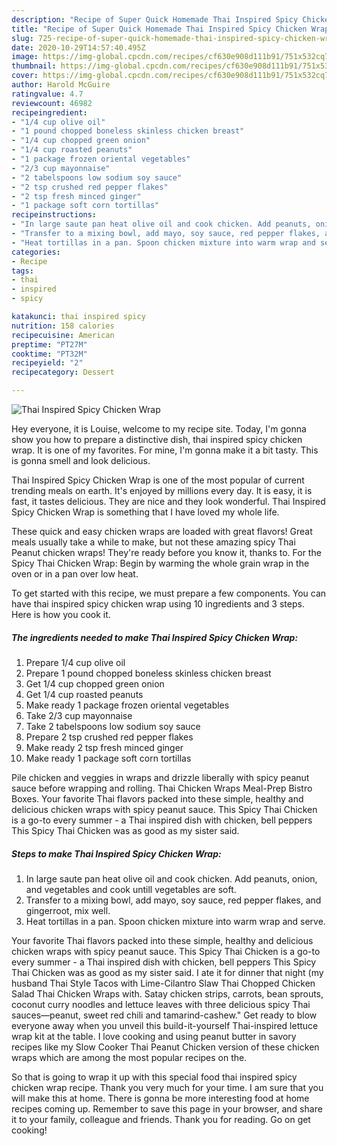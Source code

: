 ```yaml
---
description: "Recipe of Super Quick Homemade Thai Inspired Spicy Chicken Wrap"
title: "Recipe of Super Quick Homemade Thai Inspired Spicy Chicken Wrap"
slug: 725-recipe-of-super-quick-homemade-thai-inspired-spicy-chicken-wrap
date: 2020-10-29T14:57:40.495Z
image: https://img-global.cpcdn.com/recipes/cf630e908d111b91/751x532cq70/thai-inspired-spicy-chicken-wrap-recipe-main-photo.jpg
thumbnail: https://img-global.cpcdn.com/recipes/cf630e908d111b91/751x532cq70/thai-inspired-spicy-chicken-wrap-recipe-main-photo.jpg
cover: https://img-global.cpcdn.com/recipes/cf630e908d111b91/751x532cq70/thai-inspired-spicy-chicken-wrap-recipe-main-photo.jpg
author: Harold McGuire
ratingvalue: 4.7
reviewcount: 46982
recipeingredient:
- "1/4 cup olive oil"
- "1 pound chopped boneless skinless chicken breast"
- "1/4 cup chopped green onion"
- "1/4 cup roasted peanuts"
- "1 package frozen oriental vegetables"
- "2/3 cup mayonnaise"
- "2 tabelspoons low sodium soy sauce"
- "2 tsp crushed red pepper flakes"
- "2 tsp fresh minced ginger"
- "1 package soft corn tortillas"
recipeinstructions:
- "In large saute pan heat olive oil and cook chicken. Add peanuts, onion, and vegetables and cook untill vegetables are soft."
- "Transfer to a mixing bowl, add mayo, soy sauce, red pepper flakes, and gingerroot, mix well."
- "Heat tortillas in a pan. Spoon chicken mixture into warm wrap and serve."
categories:
- Recipe
tags:
- thai
- inspired
- spicy

katakunci: thai inspired spicy 
nutrition: 158 calories
recipecuisine: American
preptime: "PT27M"
cooktime: "PT32M"
recipeyield: "2"
recipecategory: Dessert

---
```



![Thai Inspired Spicy Chicken Wrap](https://img-global.cpcdn.com/recipes/cf630e908d111b91/751x532cq70/thai-inspired-spicy-chicken-wrap-recipe-main-photo.jpg)

Hey everyone, it is Louise, welcome to my recipe site. Today, I'm gonna show you how to prepare a distinctive dish, thai inspired spicy chicken wrap. It is one of my favorites. For mine, I'm gonna make it a bit tasty. This is gonna smell and look delicious.

Thai Inspired Spicy Chicken Wrap is one of the most popular of current trending meals on earth. It's enjoyed by millions every day. It is easy, it is fast, it tastes delicious. They are nice and they look wonderful. Thai Inspired Spicy Chicken Wrap is something that I have loved my whole life.

These quick and easy chicken wraps are loaded with great flavors! Great meals usually take a while to make, but not these amazing spicy Thai Peanut chicken wraps! They&#39;re ready before you know it, thanks to. For the Spicy Thai Chicken Wrap: Begin by warming the whole grain wrap in the oven or in a pan over low heat.


To get started with this recipe, we must prepare a few components. You can have thai inspired spicy chicken wrap using 10 ingredients and 3 steps. Here is how you cook it.

<!--inarticleads1-->

##### The ingredients needed to make Thai Inspired Spicy Chicken Wrap:

1. Prepare 1/4 cup olive oil
1. Prepare 1 pound chopped boneless skinless chicken breast
1. Get 1/4 cup chopped green onion
1. Get 1/4 cup roasted peanuts
1. Make ready 1 package frozen oriental vegetables
1. Take 2/3 cup mayonnaise
1. Take 2 tabelspoons low sodium soy sauce
1. Prepare 2 tsp crushed red pepper flakes
1. Make ready 2 tsp fresh minced ginger
1. Make ready 1 package soft corn tortillas


Pile chicken and veggies in wraps and drizzle liberally with spicy peanut sauce before wrapping and rolling. Thai Chicken Wraps Meal-Prep Bistro Boxes. Your favorite Thai flavors packed into these simple, healthy and delicious chicken wraps with spicy peanut sauce. This Spicy Thai Chicken is a go-to every summer - a Thai inspired dish with chicken, bell peppers This Spicy Thai Chicken was as good as my sister said. 

<!--inarticleads2-->

##### Steps to make Thai Inspired Spicy Chicken Wrap:

1. In large saute pan heat olive oil and cook chicken. Add peanuts, onion, and vegetables and cook untill vegetables are soft.
1. Transfer to a mixing bowl, add mayo, soy sauce, red pepper flakes, and gingerroot, mix well.
1. Heat tortillas in a pan. Spoon chicken mixture into warm wrap and serve.


Your favorite Thai flavors packed into these simple, healthy and delicious chicken wraps with spicy peanut sauce. This Spicy Thai Chicken is a go-to every summer - a Thai inspired dish with chicken, bell peppers This Spicy Thai Chicken was as good as my sister said. I ate it for dinner that night (my husband Thai Style Tacos with Lime-Cilantro Slaw Thai Chopped Chicken Salad Thai Chicken Wraps with. Satay chicken strips, carrots, bean sprouts, coconut curry noodles and lettuce leaves with three delicious spicy Thai sauces—peanut, sweet red chili and tamarind-cashew.&#34; Get ready to blow everyone away when you unveil this build-it-yourself Thai-inspired lettuce wrap kit at the table. I love cooking and using peanut butter in savory recipes like my Slow Cooker Thai Peanut Chicken version of these chicken wraps which are among the most popular recipes on the. 

So that is going to wrap it up with this special food thai inspired spicy chicken wrap recipe. Thank you very much for your time. I am sure that you will make this at home. There is gonna be more interesting food at home recipes coming up. Remember to save this page in your browser, and share it to your family, colleague and friends. Thank you for reading. Go on get cooking!
